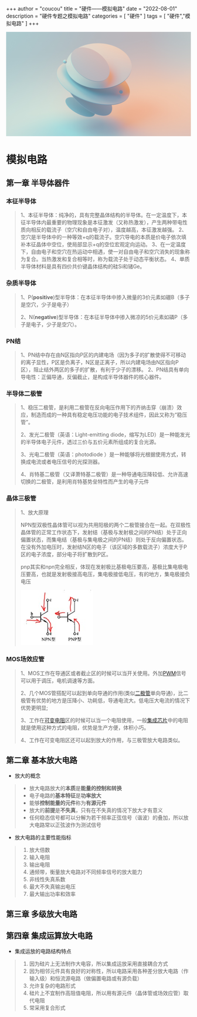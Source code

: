 +++
author = "coucou"
title = "硬件——模拟电路"
date = "2022-08-01"
description = "硬件专题之模拟电路"
categories = [
    "硬件"
]
tags = [
    "硬件","模拟电路"
]
+++

![](1.jpg)

# 模拟电路

## 第一章 半导体器件

### 本征半导体

>1、本征半导体：纯净的，具有完整晶体结构的半导体。在一定温度下，本征半导体内最重要的物理现象是本征激发（又称热激发），产生两种带电性质向相反的载流子（空穴和自由电子对），温度越高，本征激发越强。
>2、空穴是半导体中的一种等效+q的载流子。空穴导电的本质是价电子依次填补本征晶体中空位，使局部显示+q的空位宏观定向运动。
>3、在一定温度下，自由电子和空穴在热运动中相遇，使一对自由电子和空穴消失的现象称为复合。当热激发和复合相等时，称为载流子处于动态平衡状态。
>4、单质半导体材料是具有四价共价键晶体结构的硅Si和锗Ge。

### 杂质半导体

>1、P(**positive**)型半导体：在本征半导体中掺入微量的3价元素如硼B（多子是空穴，少子是电子）
>
>2、N(**negative**)型半导体：在本征半导体中掺入微凉的5价元素如磷P（多子是电子，少子是空穴）。

### PN结

>1、PN结中存在由N区指向P区的内建电场（因为多子的扩散使得不可移动的离子显性，P区是负离子，N区是正离子，所以内建电场由N区指向P区），阻止结外两区的多子的扩散，有利于少子的漂移。
>2、PN结具有单向导电性：正偏导通，反偏截止，是构成半导体器件的核心器件。

### 半导体二极管

>1、稳压二极管，是利用二极管在反向电压作用下的齐纳击穿（崩溃）效应，制造而成的一种具有稳定电压功能的电子技术组件，因此又称为“稳压管”。
>
>2、发光二极管（英语：Light-emitting diode，缩写为LED）是一种能发光的半导体电子元件，透过三价与五价元素所组成的复合光源。
>
>3、光电二极管（英语：photodiode ）是一种能够将光根据使用方式，转换成电流或者电压信号的光探测器。
>
>4、肖特基二极管（又译萧特基二极管）是一种导通电压降较低、允许高速切换的二极管，是利用肖特基势垒特性而产生的电子元件

### 晶体三极管

>1、放大原理
>
>NPN型双极性晶体管可以视为共用阳极的两个二极管接合在一起。在双极性晶体管的正常工作状态下，发射结（基极与发射极之间的PN结）处于正向偏置状态，而集电结（基极与集电极之间的PN结）则处于反向偏置状态。在没有外加电压时，发射结N区的电子（该区域的多数载流子）浓度大于P区的电子浓度，部分电子将扩散到P区。
>
>pnp其实和npn完全相反，体现在发射极比基极电压要高，基极比集电极电压要高，也就是发射极接高电压，集电极接低电压，有的地方，集电极接负电压
>
>![](2.jpg)

### MOS场效应管

>1、MOS工作在导通区或者截止区的时候可以当开关使用。外加[PWM](https://www.eefocus.com/baike/519198.html)信号可以用于调压，电机调速等方面。
>
>2、几个MOS管搭配可以起到单向导通的作用(类似[二极管](https://www.eefocus.com/baike/512433.html)单向导通)，比二极管有优势的地方是压降小、功耗低，导通电流大。低电压大电流的情况下优势更明显;
>
>3、工作在[可变电阻](https://www.eefocus.com/baike/1447641.html)区的时候可以当一个电阻使用，一般[集成芯片](https://www.eefocus.com/baike/1351565.html)中的电阻就是使用这种方式的电阻，优势是生产方便，体积小巧。
>
>4、工作在可变电阻区还可以起到放大的作用，与三极管放大电路类似。

## 第二章 基本放大电路

* 放大的概念

>- 放大电路放大的**本质**是**能量的控制和转换**
>- 电子电路的**基本特征**是**功率放大**
>- 能够**控制能量的元件**称为**有源元件**
>- 放大的**前提**是**不失真**，只有在不失真的情况下放大才有意义
>- 任何稳态信号都可以分解为若干频率正弦信号（谐波）的叠加，所以放大电路常以正弦波作为测试信号

* 放大电路的主要性能指标

>1. 放大倍数
>2. 输入电阻
>3. 输出电阻
>4. 通频带，衡量放大电路对不同频率信号的放大能力
>5. 非线性失真系数
>6. 最大不失真输出电压
>7. 最大输出功率和效率

## 第三章 多级放大电路



## 第四章 集成运算放大电路

* 集成运放的电路结构特点

> 1. 因为硅片上无法制作大电容，所以集成运放采用直接耦合方式
> 2. 因为相邻元件具有良好的对称性，所以电路采用各种差分放大电路（作输入级）和恒流源电路（做偏置电路或有源负载）
> 3. 允许复杂的电路形式
> 4. 硅片上不宜制作高阻值电阻，所以用有源元件（晶体管或场效应管）取代电阻
> 5. 常采用复合形式
>
>
>  
